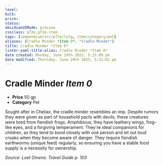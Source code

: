 ```yaml
---
level:
bulk:
price:
status:
obsidianUIMode: preview
cssclass: pf2e,pf2e-item
tags: [compendium/src/pf2e/lotg, item/category/pet]
aliases: [Cradle Minder *Item 0*, "Cradle Minder"]
title: Cradle Minder *Item 0*
linter-yaml-title-alias: Cradle Minder *Item 0*
date created: Monday, June 19th 2023, 5:15:09 pm
date modified: Thursday, June 29th 2023, 5:31:02 pm
---
```


# Cradle Minder *Item 0*

- **Price** 50 gp
- **Category** Pet

Sought after in Cheliax, the cradle minder resembles an imp. Despite rumors they were given as part of household pacts with devils, these creatures were bred from fiendish frogs. Amphibious, they have leathery wings, frog-like eyes, and a forgiving temperament. They're ideal companions for children, as they tend to bond closely with one person and let out loud croaks when they become aware of danger. They require fiendish earthworms (unique feed) regularly, so ensuring you have a stable food supply is a necessity for ownership.

*Source: Lost Omens: Travel Guide p. 103*
